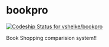 # bookpro
[ ![Codeship Status for vshelke/bookpro](https://app.codeship.com/projects/7d556770-b50b-0136-511a-46765852e6b0/status?branch=master)](https://app.codeship.com/projects/311351)

Book Shopping comparision system!!
